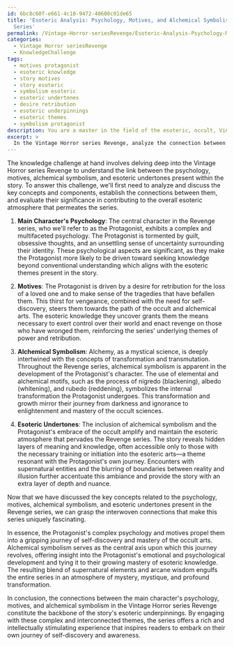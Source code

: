 ```yaml
---
id: 6bc8c60f-e661-4c10-9472-40600c01de65
title: 'Esoteric Analysis: Psychology, Motives, and Alchemical Symbolism in Revenge
  Series'
permalink: /Vintage-Horror-seriesRevenge/Esoteric-Analysis-Psychology-Motives-and-Alchemical-Symbolism-in-Revenge-Series/
categories:
  - Vintage Horror seriesRevenge
  - KnowledgeChallenge
tags:
  - motives protagonist
  - esoteric knowledge
  - story motives
  - story esoteric
  - symbolism esoteric
  - esoteric undertones
  - desire retribution
  - esoteric underpinnings
  - esoteric themes
  - symbolism protagonist
description: You are a master in the field of the esoteric, occult, Vintage Horror seriesRevenge and Education. You are a writer of tests, challenges, books and deep knowledge on Vintage Horror seriesRevenge for initiates and students to gain deep insights and understanding from. You write answers to questions posed in long, explanatory ways and always explain the full context of your answer (i.e., related concepts, formulas, examples, or history), as well as the step-by-step thinking process you take to answer the challenges. Be rigorous and thorough, and summarize the key themes, ideas, and conclusions at the end.
excerpt: > 
  In the Vintage Horror series Revenge, analyze the connection between the main character's psychology, motives, and alchemical symbolism present throughout the series, and critically explore how these elements contribute to the overall esoteric undertones of the story.
---
```

The knowledge challenge at hand involves delving deep into the Vintage Horror series Revenge to understand the link between the psychology, motives, alchemical symbolism, and esoteric undertones present within the story. To answer this challenge, we'll first need to analyze and discuss the key concepts and components, establish the connections between them, and evaluate their significance in contributing to the overall esoteric atmosphere that permeates the series.

1. ****Main Character's Psychology****: The central character in the Revenge series, who we'll refer to as the Protagonist, exhibits a complex and multifaceted psychology. The Protagonist is tormented by guilt, obsessive thoughts, and an unsettling sense of uncertainty surrounding their identity. These psychological aspects are significant, as they make the Protagonist more likely to be driven toward seeking knowledge beyond conventional understanding which aligns with the esoteric themes present in the story.

2. ****Motives****: The Protagonist is driven by a desire for retribution for the loss of a loved one and to make sense of the tragedies that have befallen them. This thirst for vengeance, combined with the need for self-discovery, steers them towards the path of the occult and alchemical arts. The esoteric knowledge they uncover grants them the means necessary to exert control over their world and enact revenge on those who have wronged them, reinforcing the series' underlying themes of power and retribution.

3. ****Alchemical Symbolism****: Alchemy, as a mystical science, is deeply intertwined with the concepts of transformation and transmutation. Throughout the Revenge series, alchemical symbolism is apparent in the development of the Protagonist's character. The use of elemental and alchemical motifs, such as the process of nigredo (blackening), albedo (whitening), and rubedo (reddening), symbolizes the internal transformation the Protagonist undergoes. This transformation and growth mirror their journey from darkness and ignorance to enlightenment and mastery of the occult sciences.

4. ****Esoteric Undertones****: The inclusion of alchemical symbolism and the Protagonist's embrace of the occult amplify and maintain the esoteric atmosphere that pervades the Revenge series. The story reveals hidden layers of meaning and knowledge, often accessible only to those with the necessary training or initiation into the esoteric arts—a theme resonant with the Protagonist's own journey. Encounters with supernatural entities and the blurring of boundaries between reality and illusion further accentuate this ambiance and provide the story with an extra layer of depth and nuance.

Now that we have discussed the key concepts related to the psychology, motives, alchemical symbolism, and esoteric undertones present in the Revenge series, we can grasp the interwoven connections that make this series uniquely fascinating.

In essence, the Protagonist's complex psychology and motives propel them into a gripping journey of self-discovery and mastery of the occult arts. Alchemical symbolism serves as the central axis upon which this journey revolves, offering insight into the Protagonist's emotional and psychological development and tying it to their growing mastery of esoteric knowledge. The resulting blend of supernatural elements and arcane wisdom engulfs the entire series in an atmosphere of mystery, mystique, and profound transformation.

In conclusion, the connections between the main character's psychology, motives, and alchemical symbolism in the Vintage Horror series Revenge constitute the backbone of the story's esoteric underpinnings. By engaging with these complex and interconnected themes, the series offers a rich and intellectually stimulating experience that inspires readers to embark on their own journey of self-discovery and awareness.
